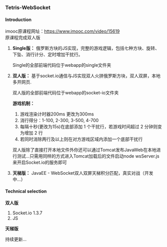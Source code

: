 ### Tetris-WebSocket
#### Introduction
imooc原课程网址：https://www.imooc.com/video/15619  
原课程完成双人版
1. **Single版：** 俄罗斯方块的JS实现，完整的游戏逻辑，包括七种方块、旋转、下坠、消行计分、定时增加干扰行。
    
    Single的全部前端代码位于webapp的single文件夹
1. **双人版：** 基于socket.io通信与JS实现双人火拼俄罗斯方块，双人双屏，本地多开网页.  

    双人版的全部前端代码位于webapp的socket-io文件夹

   **游戏机制：**
   1. 游戏渲染计时器200ms 更改为300ms
   2. 消行得分：1-100, 2-300, 3-500, 4-700
   3. 每隔十秒(更改为15s)在底部添加 1 个干扰行，若游戏时间超过 2 分钟则变为增加 2 行 
   4. 若同时消除两行及以上则在对方游戏区域内添加一个底部干扰行
   
   双人版除了直接打开本地文件外你还可以通过Tomcat发布JavaWeb在本地进行测试...只需用同样的方式进入Tomcat加载后的文件启动node wsServer.js来开启Socket.io的服务即可
3. **天梯版：** JavaEE - WebSocket双人双屏天梯积分匹配，真实对战（开发中...）

#### Technical selection
**双人版**
1. Socket.io 1.3.7
2. JS

**天梯版**  

持续更新...
